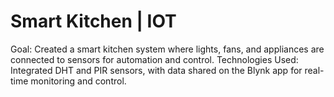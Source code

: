 # Smart Kitchen | IOT
 Goal: Created a smart kitchen system where lights, fans, and appliances are connected to sensors for automation and control. Technologies Used: Integrated DHT and PIR sensors, with data shared on the Blynk app for real-time monitoring and control.
